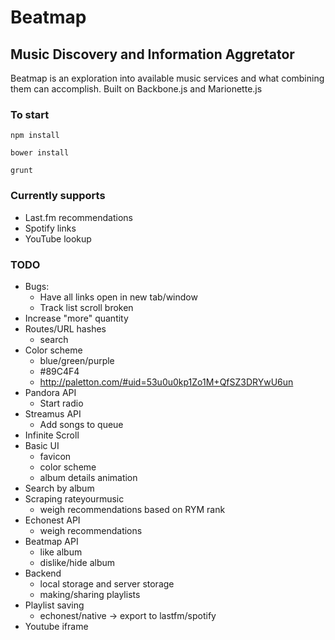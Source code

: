 Beatmap
=======

Music Discovery and Information Aggretator
------------------------------------------

Beatmap is an exploration into available music services and what combining them can accomplish.
Built on Backbone.js and Marionette.js

### To start
`npm install`

`bower install`

`grunt`

### Currently supports
* Last.fm recommendations
* Spotify links
* YouTube lookup


### TODO
* Bugs:
	* Have all links open in new tab/window
	* Track list scroll broken
* Increase "more" quantity
* Routes/URL hashes
	* search
* Color scheme
	* blue/green/purple
	* #89C4F4 
	* http://paletton.com/#uid=53u0u0kp1Zo1M+QfSZ3DRYwU6un
* Pandora API
	* Start radio
* Streamus API
	* Add songs to queue
* Infinite Scroll
* Basic UI
	* favicon
	* color scheme
	* album details animation
* Search by album
* Scraping rateyourmusic
	* weigh recommendations based on RYM rank
* Echonest API
	- weigh recommendations
* Beatmap API
	- like album
	- dislike/hide album
* Backend
	- local storage and server storage
	- making/sharing playlists 
* Playlist saving
	- echonest/native -> export to lastfm/spotify
* Youtube iframe
